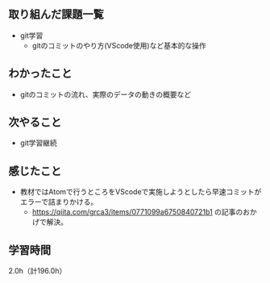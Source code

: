 ## 取り組んだ課題一覧
- git学習
  - gitのコミットのやり方(VScode使用)など基本的な操作

## わかったこと
- gitのコミットの流れ、実際のデータの動きの概要など

## 次やること
- git学習継続

## 感じたこと
- 教材ではAtomで行うところをVScodeで実施しようとしたら早速コミットがエラーで詰まりかける。
  - https://qiita.com/grca3/items/0771099a6750840721b1 の記事のおかげで解決。
  
## 学習時間
2.0h（計196.0h）
